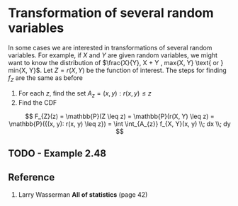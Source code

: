 # Transformation of several random variables

In some cases we are interested in transformations of several random variables. For example, if $X$ and $Y$ are given random variables, we might want to know the distribution of $\frac{X}{Y}, X + Y , max{X, Y} \text{ or } min{X, Y}$. Let $Z = r(X, Y)$ be the function of interest. The steps for finding $f_{Z}$ are the same as before

1. For each $z$, find the set $A_{z} = {(x, y): r(x, y) \leq z}$
2. Find the CDF

$$
F_{Z}(z) = \mathbb{P}(Z \leq z) = \mathbb{P}(r(X, Y) \leq z) = \mathbb{P}({(x, y): r(x, y) \leq z}) = \int \int_{A_{z}} f_{X, Y}(x, y) \\; dx \\; dy
$$

## TODO - Example 2.48

## Reference

1. Larry Wasserman **All of statistics** (page 42)